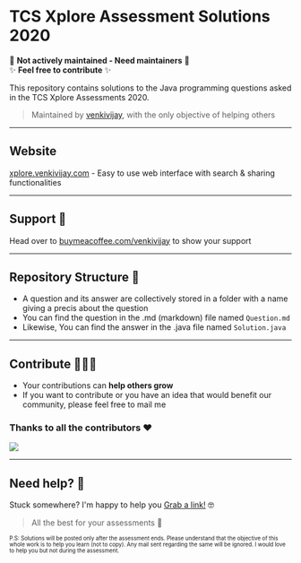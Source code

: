 # TCS Xplore Assessment Solutions 2020

🔴 **Not actively maintained - Need maintainers** 🔴\
✨ **Feel free to contribute** ✨

This repository contains solutions to the Java programming questions asked in the TCS Xplore Assessments 2020.

> Maintained by [venkivijay](https://www.venkivijay.com), with the only objective of helping others

---

## Website

[xplore.venkivijay.com](https://xplore.venkivijay.com/) - Easy to use web interface with search & sharing functionalities

---

## Support 💙

Head over to [buymeacoffee.com/venkivijay](https://www.buymeacoffee.com/venkivijay) to show your support

---

## Repository Structure 📂

- A question and its answer are collectively stored in a folder with a name giving a precis about the question
- You can find the question in the .md (markdown) file named `Question.md`
- Likewise, You can find the answer in the .java file named `Solution.java`

---

## Contribute 🧑‍🤝‍🧑

- Your contributions can **help others grow**
- If you want to contribute or you have an idea that would benefit our community, please feel free to mail me

### Thanks to all the contributors ❤️

<a href="https://github.com/venkivijay/Java-Solutions-TCS-Xplore-Proctored-Assessment/graphs/contributors">
  <img src="https://contrib.rocks/image?repo=venkivijay/Java-Solutions-TCS-Xplore-Proctored-Assessment" />
</a>

---

## Need help? 🤗

Stuck somewhere? I'm happy to help you [Grab a link!](https://links.venkivijay.com) 🤓
> All the best for your assessments 💯

<sub><sup> P.S: Solutions will be posted only after the assessment ends. Please understand that the objective of this whole work is to help you learn (not to copy). Any mail sent regarding the same will be ignored. I would love to help you but not during the assessment. </sup></sub>
